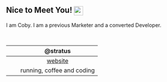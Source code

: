 ## Nice to Meet You! <img src="https://github.com/cobyeastwood/cobyeastwood/blob/main/bell.gif" align="center" width="25px">

I am Coby. I am a previous Marketer and a converted Developer.

<br>

|<img src="https://github.com/cobyeastwood/cobyeastwood/blob/main/laptop-code-solid.svg" width="15px">| @stratus |
| :----:  | :----: |
|<img src="https://github.com/cobyeastwood/cobyeastwood/blob/main/window-maximize-solid.svg" width="12.5px">| [website](www.cobyeastwood.com)|
|<img src="https://github.com/cobyeastwood/cobyeastwood/blob/main/heart-pulse-solid.svg" width="15px">| running, coffee and coding|
